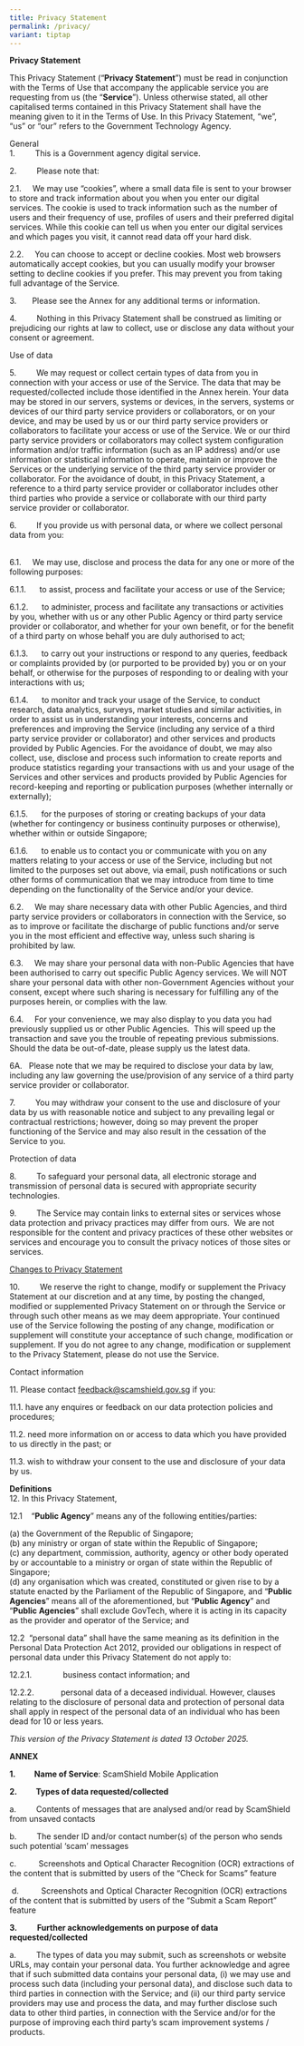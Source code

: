 ```yaml
---
title: Privacy Statement
permalink: /privacy/
variant: tiptap
---
```

<p><strong>Privacy Statement</strong>
</p>
<p>This Privacy Statement (“<strong>Privacy Statement</strong>”) must be
read in conjunction with the Terms of Use that accompany the applicable
service you are requesting from us (the “<strong>Service</strong>”). Unless
otherwise stated, all other capitalised terms contained in this Privacy
Statement shall have the meaning given to it in the Terms of Use. In this
Privacy Statement, “we”, “us” or “our” refers to the Government Technology
Agency.</p>
<p>General
<br>1.&nbsp;&nbsp;&nbsp;&nbsp;&nbsp;&nbsp;&nbsp;&nbsp; This is a Government
agency digital service.</p>
<p>2.&nbsp;&nbsp;&nbsp;&nbsp;&nbsp;&nbsp;&nbsp;&nbsp; Please note that:&nbsp;</p>
<p>2.1.&nbsp;&nbsp;&nbsp;&nbsp; We may use “cookies”, where a small data
file is sent to your browser to store and track information about you when
you enter our digital services. The cookie is used to track information
such as the number of users and their frequency of use, profiles of users
and their preferred digital services. While this cookie can tell us when
you enter our digital services and which pages you visit, it cannot read
data off your hard disk.</p>
<p>2.2.&nbsp;&nbsp;&nbsp;&nbsp; You can choose to accept or decline cookies.
Most web browsers automatically accept cookies, but you can usually modify
your browser setting to decline cookies if you prefer. This may prevent
you from taking full advantage of the Service.</p>
<p>3.&nbsp;&nbsp;&nbsp; &nbsp;&nbsp;&nbsp;Please see the Annex for any additional
terms or information.&nbsp;</p>
<p>4.&nbsp;&nbsp;&nbsp;&nbsp;&nbsp;&nbsp;&nbsp;&nbsp; Nothing in this Privacy
Statement shall be construed as limiting or prejudicing our rights at law
to collect, use or disclose any data without your consent or agreement.</p>
<p>Use of data</p>
<p>5.&nbsp;&nbsp;&nbsp;&nbsp;&nbsp;&nbsp;&nbsp;&nbsp; We may request or collect
certain types of data from you in connection with your access or use of
the Service. The data that may be requested/collected include those identified
in the Annex herein. Your data may be stored in our servers, systems or
devices, in the servers, systems or devices of our third party service
providers or collaborators, or on your device, and may be used by us or
our third party service providers or collaborators to facilitate your access
or use of the Service. We or our third party service providers or collaborators
may collect system configuration information and/or traffic information
(such as an IP address) and/or use information or statistical information
to operate, maintain or improve the Services or the underlying service
of the third party service provider or collaborator. For the avoidance
of doubt, in this Privacy Statement, a reference to a third party service
provider or collaborator includes other third parties who provide a service
or collaborate with our third party service provider or collaborator.
<br>
</p>
<p>6.&nbsp;&nbsp;&nbsp;&nbsp;&nbsp;&nbsp;&nbsp;&nbsp; If you provide us with
personal data, or where we collect personal data from you:</p>
<p>
<br>6.1.&nbsp;&nbsp;&nbsp;&nbsp; We may use, disclose and process the data
for any one or more of the following purposes:</p>
<p>6.1.1.&nbsp;&nbsp;&nbsp;&nbsp;&nbsp; to assist, process and facilitate
your access or use of the Service;</p>
<p>6.1.2.&nbsp;&nbsp;&nbsp;&nbsp;&nbsp; to administer, process and facilitate
any transactions or activities by you, whether with us or any other Public
Agency or third party service provider or collaborator, and whether for
your own benefit, or for the benefit of a third party on whose behalf you
are duly authorised to act;</p>
<p>6.1.3.&nbsp;&nbsp;&nbsp;&nbsp;&nbsp; to carry out your instructions or
respond to any queries, feedback or complaints provided by (or purported
to be provided by) you or on your behalf, or otherwise for the purposes
of responding to or dealing with your interactions with us;</p>
<p>6.1.4.&nbsp;&nbsp;&nbsp;&nbsp;&nbsp; to monitor and track your usage of
the Service, to conduct research, data analytics, surveys, market studies
and similar activities, in order to assist us in understanding your interests,
concerns and preferences and improving the Service (including any service
of a third party service provider or collaborator) and other services and
products provided by Public Agencies. For the avoidance of doubt, we may
also collect, use, disclose and process such information to create reports
and produce statistics regarding your transactions with us and your usage
of the Services and other services and products provided by Public Agencies
for record-keeping and reporting or publication purposes (whether internally
or externally);</p>
<p>6.1.5.&nbsp;&nbsp;&nbsp;&nbsp;&nbsp; for the purposes of storing or creating
backups of your data (whether for contingency or business continuity purposes
or otherwise), whether within or outside Singapore;</p>
<p>6.1.6.&nbsp;&nbsp;&nbsp;&nbsp;&nbsp; to enable us to contact you or communicate
with you on any matters relating to your access or use of the Service,
including but not limited to the purposes set out above, via email, push
notifications or such other forms of communication that we may introduce
from time to time depending on the functionality of the Service and/or
your device.</p>
<p>6.2.&nbsp;&nbsp;&nbsp;&nbsp; We may share necessary data with other Public
Agencies, and third party service providers or collaborators in connection
with the Service, so as to improve or facilitate the discharge of public
functions and/or serve you in the most efficient and effective way, unless
such sharing is prohibited by law.</p>
<p>6.3.&nbsp;&nbsp;&nbsp;&nbsp; We may share your personal data with non-Public
Agencies that have been authorised to carry out specific Public Agency
services. We will NOT share your personal data with other non-Government
Agencies without your consent, except where such sharing is necessary for
fulfilling any of the purposes herein, or complies with the law.</p>
<p>6.4.&nbsp;&nbsp;&nbsp;&nbsp; For your convenience, we may also display
to you data you had previously supplied us or other Public Agencies.&nbsp;
This will speed up the transaction and save you the trouble of repeating
previous submissions. Should the data be out-of-date, please supply us
the latest data.</p>
<p>6A.&nbsp;&nbsp; Please note that we may be required to disclose your data
by law, including any law governing the use/provision of any service of
a third party service provider or collaborator.</p>
<p>7.&nbsp;&nbsp;&nbsp;&nbsp;&nbsp;&nbsp;&nbsp;&nbsp; You may withdraw your
consent to the use and disclosure of your data by us with reasonable notice
and subject to any prevailing legal or contractual restrictions; however,
doing so may prevent the proper functioning of the Service and may also
result in the cessation of the Service to you.</p>
<p>Protection of data</p>
<p>8.&nbsp;&nbsp;&nbsp;&nbsp;&nbsp;&nbsp;&nbsp;&nbsp; To safeguard your personal
data, all electronic storage and transmission of personal data is secured
with appropriate security technologies.</p>
<p>9.&nbsp;&nbsp;&nbsp;&nbsp;&nbsp;&nbsp;&nbsp;&nbsp; The Service may contain
links to external sites or services whose data protection and privacy practices
may differ from ours.&nbsp; We are not responsible for the content and
privacy practices of these other websites or services and encourage you
to consult the privacy notices of those sites or services.</p>
<p><u>Changes to Privacy Statement</u>
</p>
<p>10.&nbsp;&nbsp;&nbsp;&nbsp;&nbsp;&nbsp;&nbsp;&nbsp; We reserve the right
to change, modify or supplement the Privacy Statement at our discretion
and at any time, by posting the changed, modified or supplemented Privacy
Statement on or through the Service or through such other means as we may
deem appropriate. Your continued use of the Service following the posting
of any change, modification or supplement will constitute your acceptance
of such change, modification or supplement. If you do not agree to any
change, modification or supplement to the Privacy Statement, please do
not use the Service.</p>
<p>Contact information</p>
<p>11. Please contact&nbsp;<a href="mailto:feedback@scamshield.gov.sg" rel="noopener noreferrer nofollow" target="_blank">feedback@scamshield.gov.sg</a>&nbsp;if
you:</p>
<p>11.1. have any enquires or feedback on our data protection policies and
procedures;&nbsp;</p>
<p>11.2. need more information on or access to data which you have provided
to us directly in the past; or</p>
<p>11.3. wish to withdraw your consent to the use and disclosure of your
data by us.</p>
<p><strong>Definitions<br></strong>12. In this Privacy Statement,&nbsp;</p>
<p>12.1&nbsp; &nbsp; “<strong>Public Agency</strong>” means any of the following
entities/parties:&nbsp;</p>
<p>(a) the Government of the Republic of Singapore;&nbsp;
<br>(b) any ministry or organ of state within the Republic of Singapore;&nbsp;
<br>(c) any department, commission, authority, agency or other body operated
by or accountable to a ministry or organ of state within the Republic of
Singapore;
<br>(d) any organisation which was created, constituted or given rise to by
a statute enacted by the Parliament of the Republic of Singapore, and “<strong>Public Agencies</strong>”
means all of the aforementioned, but “<strong>Public Agency</strong>” and
“<strong>Public Agencies</strong>” shall exclude GovTech, where it is acting
in its capacity as the provider and operator of the Service; and</p>
<p>12.2&nbsp; “personal data” shall have the same meaning as its definition
in the Personal Data Protection Act 2012, provided our obligations in respect
of personal data under this Privacy Statement do not apply to:</p>
<p>12.2.1.&nbsp;&nbsp;&nbsp;&nbsp;&nbsp;&nbsp;&nbsp;&nbsp;&nbsp;&nbsp;&nbsp;&nbsp;&nbsp;
business contact information; and</p>
<p>12.2.2.&nbsp;&nbsp;&nbsp;&nbsp;&nbsp;&nbsp;&nbsp;&nbsp;&nbsp;&nbsp;&nbsp;
personal data of a deceased individual. However, clauses relating to the
disclosure of personal data and protection of personal data shall apply
in respect of the personal data of an individual who has been dead for
10 or less years.</p>
<p><em>This version of the Privacy Statement is dated 13 October 2025.</em>
</p>
<p><strong>ANNEX</strong>
</p>
<p><strong>1.&nbsp;&nbsp;&nbsp;&nbsp;&nbsp;&nbsp;&nbsp;&nbsp;&nbsp; Name of Service</strong>:
ScamShield Mobile Application&nbsp;</p>
<p><strong>2.&nbsp;&nbsp;&nbsp;&nbsp;&nbsp;&nbsp;&nbsp;&nbsp;&nbsp; Types of data requested/collected</strong>
</p>
<p>a.&nbsp;&nbsp;&nbsp;&nbsp;&nbsp;&nbsp;&nbsp;&nbsp; Contents of messages
that are analysed and/or read by ScamShield from unsaved contacts&nbsp;</p>
<p>b.&nbsp;&nbsp;&nbsp;&nbsp;&nbsp;&nbsp;&nbsp;&nbsp; The sender ID and/or
contact number(s) of the person who sends such potential ‘scam’ messages</p>
<p>c.&nbsp;&nbsp;&nbsp;&nbsp;&nbsp;&nbsp;&nbsp;&nbsp;&nbsp; Screenshots and
Optical Character Recognition (OCR) extractions of the content that is
submitted by users of the “Check for Scams” feature</p>
<p>&nbsp;d.&nbsp;&nbsp;&nbsp;&nbsp;&nbsp;&nbsp;&nbsp;&nbsp;&nbsp; Screenshots
and Optical Character Recognition (OCR) extractions of the content that
is submitted by users of the “Submit a Scam Report” feature</p>
<p><strong>3.</strong>&nbsp;&nbsp;&nbsp;&nbsp;&nbsp;&nbsp;&nbsp;&nbsp; <strong>Further acknowledgements on purpose of data requested/collected</strong>
</p>
<p>a.&nbsp;&nbsp;&nbsp;&nbsp;&nbsp;&nbsp;&nbsp;&nbsp; The types of data you
may submit, such as screenshots or website URLs, may contain your personal
data. You further acknowledge and agree that if such submitted data contains
your personal data, (i) we may use and process such data (including your
personal data), and disclose such data to third parties in connection with
the Service; and (ii) our third party service providers may use and process
the data, and may further disclose such data to other third parties, in
connection with the Service and/or for the purpose of improving each third
party’s scam improvement systems / products.</p>
